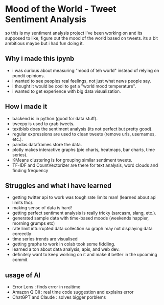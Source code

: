 # Mood of the World - Tweet Sentiment Analysis

so this is my sentiment analysis project i've been working on and its supposed to like, figure out the mood of the world based on tweets. its a bit ambitious maybe but i had fun doing it.

## Why i made this ipynb

* i was curious about measuring "mood of teh world" instead of relying on pundit opinions.
* i wanted to see peoples real feelings, not just what news people say.
* i thought it would be cool to get a "world mood temperature".
* i wanted to get experience with big data visualization.


## How i made it

*  backend is in python (good for data stuff).
*   tweepy is used to grab tweets.
*   textblob does the sentiment analysis (its not perfect but pretty good).
*   regular expressions are used to clean tweets (remove urls, usernames, etc.).
*   pandas dataframes store the data.
*   plotly makes interactive graphs (pie charts, heatmaps, bar charts, time series).
*   KMeans clustering is for grouping similar sentiment tweets.
*   TF-IDF and CountVectorizer are there for text analysis, word clouds and finding frequency

## Struggles and what i have learned

*  getting twitter api to work was tough rate limits man! (learned about api limits tho).
*   making sense of data is hard!
*   getting perfect sentiment analysis is really tricky (sarcasm, slang, etc.).
*   generated sample data with time-based moods (weekends happier, morning grumps etc)
*   rate limit inturrupted data collection so graph may not displaying data coreectly
*   time series trends are visualised
*   getting graphs to work in colab took some fiddling.
*   learned a ton about data analysis, apis, and web dev.
*   definitely want to keep working on it and make it better in the upcoming commit

## usage of AI

* Error Lens : finds error in realtime
* Amazon Q Cli : real time code suggestion and explains error
* ChatGPT and Claude : solves bigger porblems